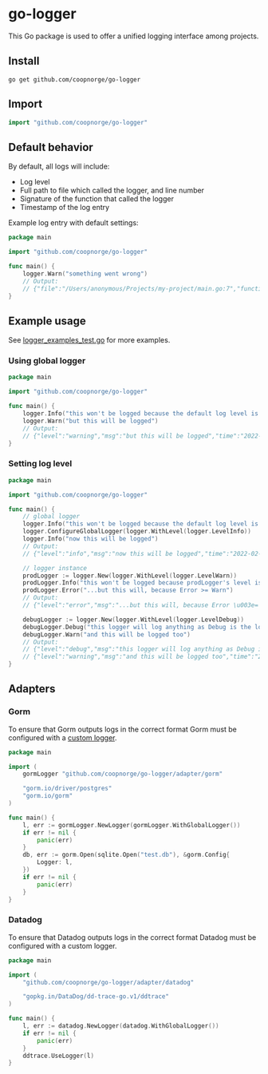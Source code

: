 # go-logger

This Go package is used to offer a unified logging interface among projects.

## Install

```shell
go get github.com/coopnorge/go-logger
```

## Import

```go
import "github.com/coopnorge/go-logger"
```

## Default behavior

By default, all logs will include:
- Log level
- Full path to file which called the logger, and line number
- Signature of the function that called the logger
- Timestamp of the log entry

Example log entry with default settings:

```go
package main

import "github.com/coopnorge/go-logger"

func main() {
	logger.Warn("something went wrong")
	// Output:
	// {"file":"/Users/anonymous/Projects/my-project/main.go:7","function":"main.main","level":"warning","msg":"something went wrong","time":"2022-02-17T15:04:06+01:00"}
}
```

## Example usage

See [logger_examples_test.go](logger_examples_test.go) for more examples.

### Using global logger

```go
package main

import "github.com/coopnorge/go-logger"

func main() {
	logger.Info("this won't be logged because the default log level is higher than info")
	logger.Warn("but this will be logged")
	// Output:
	// {"level":"warning","msg":"but this will be logged","time":"2022-02-17T11:01:28+01:00"}
}
```

### Setting log level

```go
package main

import "github.com/coopnorge/go-logger"

func main() {
	// global logger
	logger.Info("this won't be logged because the default log level is higher than info")
	logger.ConfigureGlobalLogger(logger.WithLevel(logger.LevelInfo))
	logger.Info("now this will be logged")
	// Output:
	// {"level":"info","msg":"now this will be logged","time":"2022-02-17T10:54:54+01:00"}

	// logger instance
	prodLogger := logger.New(logger.WithLevel(logger.LevelWarn))
	prodLogger.Info("this won't be logged because prodLogger's level is set to Warn...")
	prodLogger.Error("...but this will, because Error >= Warn")
	// Output:
	// {"level":"error","msg":"...but this will, because Error \u003e= Warn","time":"2022-02-17T10:54:54+01:00"}

	debugLogger := logger.New(logger.WithLevel(logger.LevelDebug))
	debugLogger.Debug("this logger will log anything as Debug is the lowest available level")
	debugLogger.Warn("and this will be logged too")
	// Output:
	// {"level":"debug","msg":"this logger will log anything as Debug is the lowest available level","time":"2022-02-17T10:54:54+01:00"}
	// {"level":"warning","msg":"and this will be logged too","time":"2022-02-17T10:54:54+01:00"}
}
```

## Adapters

### Gorm

To ensure that Gorm outputs logs in the correct format Gorm must be configured
with a [custom logger](https://gorm.io/docs/logger.html#Customize-Logger).

```go
package main

import (
	gormLogger "github.com/coopnorge/go-logger/adapter/gorm"

	"gorm.io/driver/postgres"
	"gorm.io/gorm"
)

func main() {
	l, err := gormLogger.NewLogger(gormLogger.WithGlobalLogger())
	if err != nil {
		panic(err)
	}
	db, err := gorm.Open(sqlite.Open("test.db"), &gorm.Config{
		Logger: l,
	})
	if err != nil {
		panic(err)
	}
}
```

### Datadog

To ensure that Datadog outputs logs in the correct format Datadog must be
configured with a custom logger.

```go
package main

import (
	"github.com/coopnorge/go-logger/adapter/datadog"

	"gopkg.in/DataDog/dd-trace-go.v1/ddtrace"
)

func main() {
	l, err := datadog.NewLogger(datadog.WithGlobalLogger())
	if err != nil {
		panic(err)
	}
	ddtrace.UseLogger(l)
}
```
